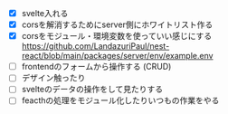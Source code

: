 - [x] svelte入れる
- [x] corsを解消するためにserver側にホワイトリスト作る
- [x] corsをモジュール・環境変数を使っていい感じにする 
https://github.com/LandazuriPaul/nest-react/blob/main/packages/server/env/example.env
- [ ] frontendのフォームから操作する (CRUD)
- [ ] デザイン触ったり
- [ ] svelteのデータの操作をして見たりする 
- [ ] feacthの処理をモジュール化したりいつもの作業をやる
